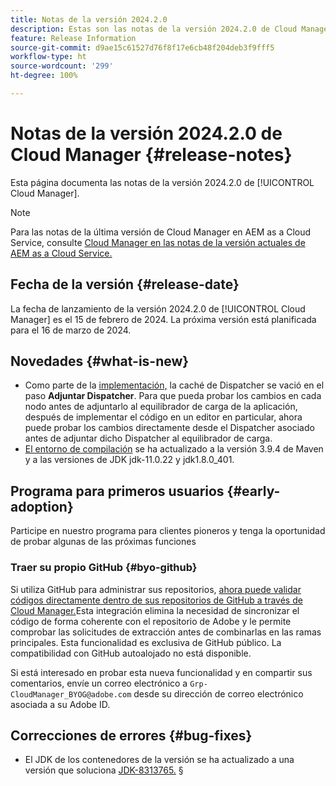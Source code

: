```yaml
---
title: Notas de la versión 2024.2.0
description: Estas son las notas de la versión 2024.2.0 de Cloud Manager.
feature: Release Information
source-git-commit: d9ae15c61527d76f8f17e6cb48f204deb3f9fff5
workflow-type: ht
source-wordcount: '299'
ht-degree: 100%

---
```



# Notas de la versión 2024.2.0 de Cloud Manager {#release-notes}

Esta página documenta las notas de la versión 2024.2.0 de [!UICONTROL Cloud Manager].

>[!NOTE]
>
>Para las notas de la última versión de Cloud Manager en AEM as a Cloud Service, consulte [Cloud Manager en las notas de la versión actuales de AEM as a Cloud Service.](https://experienceleague.adobe.com/docs/experience-manager-cloud-service/content/implementing/using-cloud-manager/release-notes-cloud-manager/release-notes-cm-current.html?lang=es)

## Fecha de la versión {#release-date}

La fecha de lanzamiento de la versión 2024.2.0 de [!UICONTROL Cloud Manager] es el 15 de febrero de 2024. La próxima versión está planificada para el 16 de marzo de 2024.

## Novedades {#what-is-new}

* Como parte de la [implementación,](/help/using/code-deployment.md) la caché de Dispatcher se vació en el paso **Adjuntar Dispatcher**. Para que pueda probar los cambios en cada nodo antes de adjuntarlo al equilibrador de carga de la aplicación, después de implementar el código en un editor en particular, ahora puede probar los cambios directamente desde el Dispatcher asociado antes de adjuntar dicho Dispatcher al equilibrador de carga.
* [El entorno de compilación](/help/getting-started/build-environment.md) se ha actualizado a la versión 3.9.4 de Maven y a las versiones de JDK jdk-11.0.22 y jdk1.8.0_401.

## Programa para primeros usuarios {#early-adoption}

Participe en nuestro programa para clientes pioneros y tenga la oportunidad de probar algunas de las próximas funciones

### Traer su propio GitHub {#byo-github}

Si utiliza GitHub para administrar sus repositorios, [ahora puede validar códigos directamente dentro de sus repositorios de GitHub a través de Cloud Manager.](/help/managing-code/byo-github.md)Esta integración elimina la necesidad de sincronizar el código de forma coherente con el repositorio de Adobe y le permite comprobar las solicitudes de extracción antes de combinarlas en las ramas principales. Esta funcionalidad es exclusiva de GitHub público. La compatibilidad con GitHub autoalojado no está disponible.

Si está interesado en probar esta nueva funcionalidad y en compartir sus comentarios, envíe un correo electrónico a `Grp-CloudManager_BYOG@adobe.com` desde su dirección de correo electrónico asociada a su Adobe ID.

## Correcciones de errores {#bug-fixes}

* El JDK de los contenedores de la versión se ha actualizado a una versión que soluciona [JDK-8313765.](https://bugs.openjdk.org/browse/JDK-8313765)
§